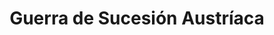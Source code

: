 ﻿---
title: "Guerra de Sucesión Austríaca"
permalink: periodes_599.html
layout: periode
dataInici: 1740-12-16
dataFi: 1748-10-18
sidebar: periodes
pares:
  - id: 306
    title: "Edad Moderna"
    dataInici: "(1453)"
    dataFi: "(1775)"

fills:
  - id: 681
    title: "Batalla de Mollwitz"
    dataInici: "(1741-04-10)"

  - id: 600
    title: "Batalla de Fontenoy"
    dataInici: "(1745-05-11)"

jocsPrincipals:
  - title: "Maria"
    bggId: 40354
    dataInici: 
    dataFi: 

jocsEscenaris:
  - title: "Cockpit of Europe"
    bggId: 13846
    dataInici: 1744
    dataFi: 1748

jocsEpoca:
jocsEpocaEscenaris:
---
